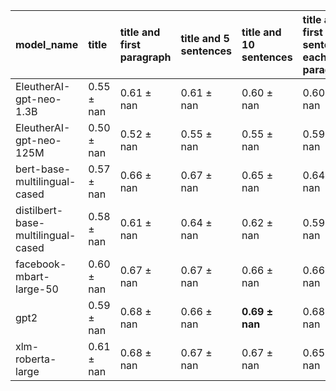 | model_name                         | title          | title and first paragraph   | title and 5 sentences   | title and 10 sentences   | title and first sentence each paragraph   | raw text       |
|:-----------------------------------|:---------------|:----------------------------|:------------------------|:-------------------------|:------------------------------------------|:---------------|
| EleutherAI-gpt-neo-1.3B            | 0.55 $\pm$ nan | 0.61 $\pm$ nan              | 0.61 $\pm$ nan          | 0.60 $\pm$ nan           | 0.60 $\pm$ nan                            | 0              |
| EleutherAI-gpt-neo-125M            | 0.50 $\pm$ nan | 0.52 $\pm$ nan              | 0.55 $\pm$ nan          | 0.55 $\pm$ nan           | 0.59 $\pm$ nan                            | 0.60 $\pm$ nan |
| bert-base-multilingual-cased       | 0.57 $\pm$ nan | 0.66 $\pm$ nan              | 0.67 $\pm$ nan          | 0.65 $\pm$ nan           | 0.64 $\pm$ nan                            | 0.58 $\pm$ nan |
| distilbert-base-multilingual-cased | 0.58 $\pm$ nan | 0.61 $\pm$ nan              | 0.64 $\pm$ nan          | 0.62 $\pm$ nan           | 0.59 $\pm$ nan                            | 0.60 $\pm$ nan |
| facebook-mbart-large-50            | 0.60 $\pm$ nan | 0.67 $\pm$ nan              | 0.67 $\pm$ nan          | 0.66 $\pm$ nan           | 0.66 $\pm$ nan                            | 0.61 $\pm$ nan |
| gpt2                               | 0.59 $\pm$ nan | 0.68 $\pm$ nan              | 0.66 $\pm$ nan          | **0.69 $\pm$ nan**       | 0.68 $\pm$ nan                            | 0.66 $\pm$ nan |
| xlm-roberta-large                  | 0.61 $\pm$ nan | 0.68 $\pm$ nan              | 0.67 $\pm$ nan          | 0.67 $\pm$ nan           | 0.65 $\pm$ nan                            | 0.63 $\pm$ nan |
